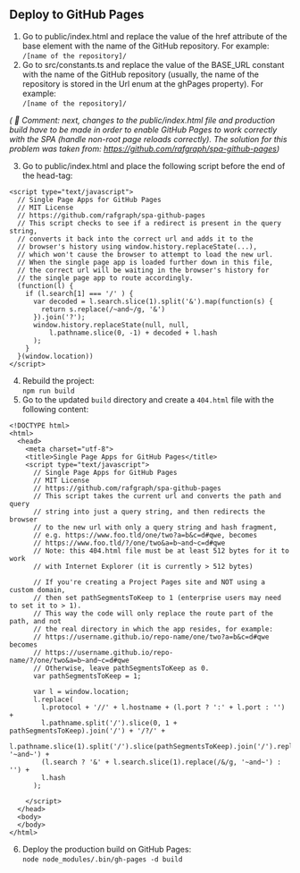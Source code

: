 ## Deploy to GitHub Pages

1. Go to public/index.html and replace the value of the href attribute of the base element with the name of the GitHub repository. For example:  
`/[name of the repository]/`
2. Go to src/constants.ts and replace the value of the BASE_URL constant with the name of the GitHub repository (usually, the name of the repository is stored in the Url enum at the ghPages property). For example:  
`/[name of the repository]/`

_( 💬 Comment: next, changes to the public/index.html file and production build have to be made in order to enable GitHub Pages to work correctly with the SPA (handle non-root page reloads correctly). The solution for this problem was taken from: https://github.com/rafgraph/spa-github-pages)_

3. Go to public/index.html and place the following script before the end of the head-tag:

```
<script type="text/javascript">
  // Single Page Apps for GitHub Pages
  // MIT License
  // https://github.com/rafgraph/spa-github-pages
  // This script checks to see if a redirect is present in the query string,
  // converts it back into the correct url and adds it to the
  // browser's history using window.history.replaceState(...),
  // which won't cause the browser to attempt to load the new url.
  // When the single page app is loaded further down in this file,
  // the correct url will be waiting in the browser's history for
  // the single page app to route accordingly.
  (function(l) {
    if (l.search[1] === '/' ) {
      var decoded = l.search.slice(1).split('&').map(function(s) { 
        return s.replace(/~and~/g, '&')
      }).join('?');
      window.history.replaceState(null, null,
          l.pathname.slice(0, -1) + decoded + l.hash
      );
    }
  }(window.location))
</script>
```

4. Rebuild the project:  
`npm run build`
5. Go to the updated `build` directory and create a `404.html` file with the following content:

```
<!DOCTYPE html>
<html>
  <head>
    <meta charset="utf-8">
    <title>Single Page Apps for GitHub Pages</title>
    <script type="text/javascript">
      // Single Page Apps for GitHub Pages
      // MIT License
      // https://github.com/rafgraph/spa-github-pages
      // This script takes the current url and converts the path and query
      // string into just a query string, and then redirects the browser
      // to the new url with only a query string and hash fragment,
      // e.g. https://www.foo.tld/one/two?a=b&c=d#qwe, becomes
      // https://www.foo.tld/?/one/two&a=b~and~c=d#qwe
      // Note: this 404.html file must be at least 512 bytes for it to work
      // with Internet Explorer (it is currently > 512 bytes)

      // If you're creating a Project Pages site and NOT using a custom domain,
      // then set pathSegmentsToKeep to 1 (enterprise users may need to set it to > 1).
      // This way the code will only replace the route part of the path, and not
      // the real directory in which the app resides, for example:
      // https://username.github.io/repo-name/one/two?a=b&c=d#qwe becomes
      // https://username.github.io/repo-name/?/one/two&a=b~and~c=d#qwe
      // Otherwise, leave pathSegmentsToKeep as 0.
      var pathSegmentsToKeep = 1;

      var l = window.location;
      l.replace(
        l.protocol + '//' + l.hostname + (l.port ? ':' + l.port : '') +
        l.pathname.split('/').slice(0, 1 + pathSegmentsToKeep).join('/') + '/?/' +
        l.pathname.slice(1).split('/').slice(pathSegmentsToKeep).join('/').replace(/&/g, '~and~') +
        (l.search ? '&' + l.search.slice(1).replace(/&/g, '~and~') : '') +
        l.hash
      );

    </script>
  </head>
  <body>
  </body>
</html>
```

6. Deploy the production build on GitHub Pages:  
`node node_modules/.bin/gh-pages -d build`
